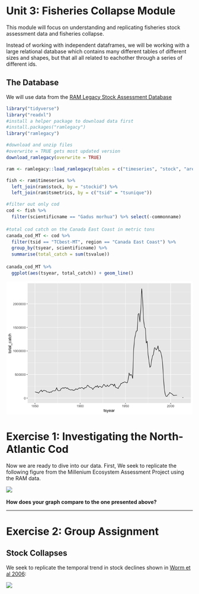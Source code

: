 
Unit 3: Fisheries Collapse Module
=================================

This module will focus on understanding and replicating fisheries stock assessment data and fisheries collapse.

Instead of working with independent dataframes, we will be working with a large relational database which contains many different tables of different sizes and shapes, but that all all related to eachother through a series of different ids.

The Database
------------

We will use data from the [RAM Legacy Stock Assessment Database](https://doi.org/10.5281/zenodo.2542918)

``` r
library("tidyverse")
library("readxl")
#install a helper package to download data first
#install.packages("ramlegacy")
library("ramlegacy")
```

``` r
#download and unzip files
#overwrite = TRUE gets most updated version
download_ramlegacy(overwrite = TRUE)
```

``` r
ram <- ramlegacy::load_ramlegacy(tables = c("timeseries", "stock", "area", "tsmetrics"))
```

``` r
fish <- ram$timeseries %>%
  left_join(ram$stock, by = "stockid") %>%
  left_join(ram$tsmetrics, by = c("tsid" = "tsunique"))
```

``` r
#filter out only cod
cod <- fish %>% 
  filter(scientificname == "Gadus morhua") %>% select(-commonname)       %>% distinct() 

#total cod catch on the Canada East Coast in metric tons
canada_cod_MT <- cod %>% 
  filter(tsid == "TCbest-MT", region == "Canada East Coast") %>%
  group_by(tsyear, scientificname) %>% 
  summarise(total_catch = sum(tsvalue)) 

canada_cod_MT %>%
  ggplot(aes(tsyear, total_catch)) + geom_line()
```

![](fish-assignment_files/figure-markdown_github/unnamed-chunk-6-1.png)

Exercise 1: Investigating the North-Atlantic Cod
================================================

Now we are ready to dive into our data. First, We seek to replicate the following figure from the Millenium Ecosystem Assessment Project using the RAM data.

![](http://espm-157.carlboettiger.info/img/cod.jpg)

**How does your graph compare to the one presented above?**

------------------------------------------------------------------------

Exercise 2: Group Assignment
============================

Stock Collapses
---------------

We seek to replicate the temporal trend in stock declines shown in [Worm et al 2006](http://doi.org/10.1126/science.1132294):

![](http://espm-157.carlboettiger.info/img/worm2006.jpg)
